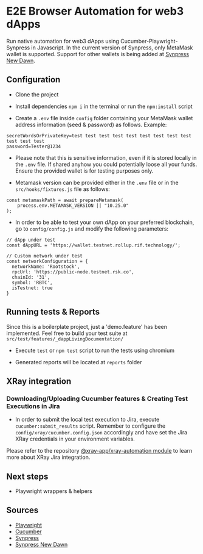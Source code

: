 # E2E Browser Automation for web3 dApps
Run native automation for web3 dApps using Cucumber-Playwright-Synpress in Javascript.
In the current version of Synpress, only MetaMask wallet is supported.
Support for other wallets is being added at [Synpress New Dawn](https://github.com/Synthetixio/synpress/tree/new-dawn).

## Configuration

- Clone the project

- Install dependencies `npm i` in the terminal or run the `npm:install` script

- Create a `.env` file inside `config` folder containing your MetaMask wallet address information (seed & password) as follows. Example:

```
secretWordsOrPrivateKey=test test test test test test test test test test test test
password=Tester@1234
```

* Please note that this is sensitive information, even if it is stored locally in the `.env` file. If shared anyhow you could potentially loose all your funds. Ensure the provided wallet is for testing purposes only.

- Metamask version can be provided either in the `.env` file or in the `src/hooks/fixtures.js` file as follows:

```    
const metamaskPath = await prepareMetamask(
    process.env.METAMASK_VERSION || "10.25.0"
);
```

- In order to be able to test your own dApp on your preferred blockchain, go to `config/config.js` and modify the following parameters:

```
// dApp under test
const dAppURL = 'https://wallet.testnet.rollup.rif.technology/';

// Custom network under test
const networkConfiguration = {
  networkName: 'Rootstock',
  rpcUrl: 'https://public-node.testnet.rsk.co',
  chainId: '31',
  symbol: 'RBTC',
  isTestnet: true
}
```

## Running tests & Reports

Since this is a boilerplate project, just a 'demo.feature' has been implemented.
Feel free to build your test suite at `src/test/features/_dappLivingDocumentation/`

- Execute `test` or `npm test` script to run the tests using chromium

- Generated reports will be located at `reports` folder

## XRay integration
### Downloading/Uploading Cucumber features & Creating Test Executions in Jira

- In order to submit the local test execution to Jira, execute `cucumber:submit_results` script. Remember to configure the `config/xray/cucumber.config.json` accordingly and have set the Jira XRay credentials in your environment variables.

Please refer to the repository [@xray-app/xray-automation module](https://github.com/rsksmart/xray-automation) to learn more about XRay Jira integration.

## Next steps
- Playwright wrappers & helpers

## Sources

- [Playwright](https://playwright.dev/docs/intro)
- [Cucumber](https://cucumber.io/docs/cucumber/)
- [Synpress](https://github.com/Synthetixio/synpress)
- [Synpress New Dawn](https://github.com/Synthetixio/synpress/tree/new-dawn)